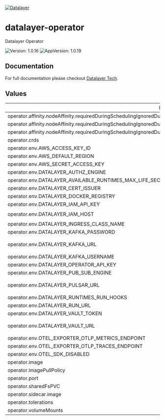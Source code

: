 [![Datalayer](https://assets.datalayer.tech/datalayer-25.svg)](https://datalayer.io)

# datalayer-operator

Datalayer Operator

![Version: 1.0.16](https://img.shields.io/badge/Version-1.0.16-informational?style=flat-square) ![AppVersion: 1.0.19](https://img.shields.io/badge/AppVersion-1.0.19-informational?style=flat-square)

## Documentation

For full documentation please checkout [Datalayer Tech](https://datalayer.tech).

## Values

| Key | Type | Default | Description |
|-----|------|---------|-------------|
| operator.affinity.nodeAffinity.requiredDuringSchedulingIgnoredDuringExecution.nodeSelectorTerms[0].matchExpressions[0].key | string | `"role.datalayer.io/api"` |  |
| operator.affinity.nodeAffinity.requiredDuringSchedulingIgnoredDuringExecution.nodeSelectorTerms[0].matchExpressions[0].operator | string | `"In"` |  |
| operator.affinity.nodeAffinity.requiredDuringSchedulingIgnoredDuringExecution.nodeSelectorTerms[0].matchExpressions[0].values[0] | string | `"true"` |  |
| operator.crds | bool | `true` |  |
| operator.env.AWS_ACCESS_KEY_ID | string | `""` |  |
| operator.env.AWS_DEFAULT_REGION | string | `""` |  |
| operator.env.AWS_SECRET_ACCESS_KEY | string | `""` |  |
| operator.env.DATALAYER_AUTHZ_ENGINE | string | `"openfga"` |  |
| operator.env.DATALAYER_AVAILABLE_RUNTIMES_MAX_LIFE_SEC | string | `"3600"` |  |
| operator.env.DATALAYER_CERT_ISSUER | string | `"letsencrypt"` |  |
| operator.env.DATALAYER_DOCKER_REGISTRY | string | `""` |  |
| operator.env.DATALAYER_IAM_API_KEY | string | `""` |  |
| operator.env.DATALAYER_IAM_HOST | string | `"datalayer-iam-svc.datalayer-api.svc.cluster.local:9700"` |  |
| operator.env.DATALAYER_INGRESS_CLASS_NAME | string | `"datalayer-traefik"` |  |
| operator.env.DATALAYER_KAFKA_PASSWORD | string | `""` |  |
| operator.env.DATALAYER_KAFKA_URL | string | `"datalayer-kafka-kafka-bootstrap.datalayer-kafka.svc.cluster.local:9092"` |  |
| operator.env.DATALAYER_KAFKA_USERNAME | string | `""` |  |
| operator.env.DATALAYER_OPERATOR_API_KEY | string | `""` |  |
| operator.env.DATALAYER_PUB_SUB_ENGINE | string | `"kafka"` |  |
| operator.env.DATALAYER_PULSAR_URL | string | `"pulsar://datalayer-pulsar-broker.datalayer-pulsar.svc.cluster.local:6650"` |  |
| operator.env.DATALAYER_RUNTIMES_RUN_HOOKS | string | `"false"` |  |
| operator.env.DATALAYER_RUN_URL | string | `""` |  |
| operator.env.DATALAYER_VAULT_TOKEN | string | `""` |  |
| operator.env.DATALAYER_VAULT_URL | string | `"http://datalayer-vault-internal.datalayer-vault.svc.cluster.local:8200"` |  |
| operator.env.OTEL_EXPORTER_OTLP_METRICS_ENDPOINT | string | `""` |  |
| operator.env.OTEL_EXPORTER_OTLP_TRACES_ENDPOINT | string | `""` |  |
| operator.env.OTEL_SDK_DISABLED | string | `"false"` |  |
| operator.image | string | `"datalayer/operator:1.0.19"` |  |
| operator.imagePullPolicy | string | `"Always"` |  |
| operator.port | int | `2111` |  |
| operator.sharedFsPVC | string | `""` |  |
| operator.sidecar.image | string | `"datalayer/whoami:0.0.6"` |  |
| operator.tolerations | object | `{}` |  |
| operator.volumeMounts | object | `{}` |  |

